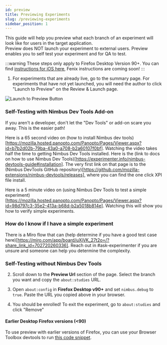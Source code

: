 ```yaml
---
id: preview
title: Previewing Experiments
slug: /previewing-experiments
sidebar_position: 1
---
```


This guide will help you preview what each branch of an experiment will look like for users in the target application.  
Preview does NOT launch your experiment to external users.  Preview enables you to self test your experiment and for QA to test.

:::warning
These steps only apply to Firefox Desktop Version 90+. You can find [instructions for iOS here](ios-preview-testing.md), Fenix instructions are coming soon!
:::

1. For experiments that are already live, go to the summary page. For experiments that have not yet launched, you will need the author to click "Launch to Preview" on the Review & Launch page.

![Launch to Preview Button](/img/preview/preview-button.png)

### Self-Testing with Nimbus Dev Tools Add-on
If you aren't a developer, don't let the "Dev Tools" or add-on scare you away.  This is the easier path!  

Here is a 65 second video on (how to install Nimbus dev tools)[https://mozilla.hosted.panopto.com/Panopto/Pages/Viewer.aspx?id=b7b2d02b-79ba-43a0-a708-b2a60107f0bf].  Watching the video takes half the time to getting Nimbus Dev Tools installed.  Here is the (link to docs on how to use Nimbus Dev Tools)[https://experimenter.info/nimbus-devtools-guide#installation].  The very first link on that page is to the (Nimbus DevTools GitHub repository)[https://github.com/mozilla-extensions/nimbus-devtools/releases], where you can find the one click XPI file install.

Here is a 5 minute video on (using Nimbus Dev Tools to test a simple experiment)[https://mozilla.hosted.panopto.com/Panopto/Pages/Viewer.aspx?id=98d797c3-35e2-413a-b68d-b2a5018b814e].  Watching this will show you how to verify simple experiments.  

### How do I know if I have a simple experiment
There is a Miro flow that can (help determine if you have a good test case here)[https://miro.com/app/board/uXjVK_27t2o=/?share_link_id=702720260336].  Reach out in #ask-experimenter if you are unsure and someone can help you determine the complexity. 

### Self-Testing without Nimbus Dev Tools

2. Scroll down to the **Preview Url** section of the page. Select the branch you want and copy the `about:studies` URL.

3. Open `about:config` in **Firefox Desktop v90+** and set `nimbus.debug` to `true`. Paste the URL you copied above in your browser.

4. You should be enrolled! To exit the experiment, go to `about:studies` and click "Remove"

#### Earlier Desktop Firefox versions (<90)

To use preview with earlier versions of Firefox, you can use your Browser Toolbox devtools to run [this code snippet](https://gist.github.com/piatra/fb3876257f876386da104df593000ce9).
